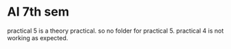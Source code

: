 ﻿# AI 7th sem
practical 5 is a theory practical. so no folder for practical 5. 
practical 4 is not working as expected. 
